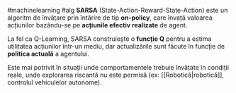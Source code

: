 #machinelearning #alg 
**SARSA** (State-Action-Reward-State-Action) este un algoritm de învățare prin întărire de tip **on-policy**, care învață valoarea acțiunilor bazându-se pe **acțiunile efectiv realizate** de agent.

La fel ca Q-Learning, SARSA construiește o **funcție Q** pentru a estima utilitatea acțiunilor într-un mediu, dar actualizările sunt făcute în funcție de **politica actuală** a agentului.

Este mai potrivit în situații unde comportamentele trebuie învățate în condiții reale, unde explorarea riscantă nu este permisă (ex: [[Robotică|robotică]], controlul vehiculelor autonome).
